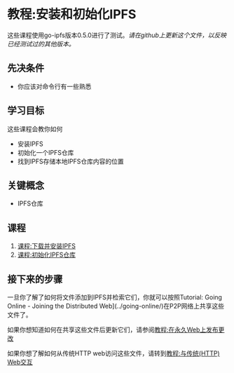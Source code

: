 # 教程:安装和初始化IPFS

这些课程使用go-ipfs版本0.5.0进行了测试。_请在github上更新这个文件，以反映已经测试过的其他版本。_

## 先决条件

* 你应该对命令行有一些熟悉

## 学习目标

这些课程会教你如何

* 安装IPFS
* 初始化一个IPFS仓库
* 找到IPFS存储本地IPFS仓库内容的位置

## 关键概念

* IPFS仓库

## 课程

1. [课程:下载并安装IPFS](download-and-install.md)
2. [课程:初始化IPFS仓库](initialize-repository.md)

## 接下来的步骤

一旦你了解了如何将文件添加到IPFS并检索它们，你就可以按照Tutorial: Going Online - Joining the Distributed Web](../going-online/)在P2P网络上共享这些文件了。

如果你想知道如何在共享这些文件后更新它们，请参阅[教程:在永久Web上发布更改](../publishing-changes/)

如果你想了解如何从传统HTTP web访问这些文件，请转到[教程:与传统(HTTP) Web交互](../classical-web/)

